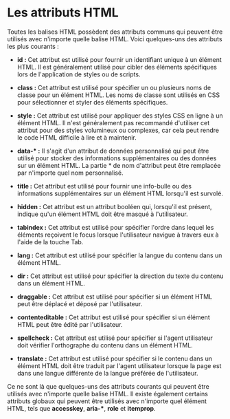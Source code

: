 # Les attributs HTML

Toutes les balises HTML possèdent des attributs communs qui peuvent être utilisés avec n'importe quelle balise HTML. Voici quelques-uns des attributs les plus courants :

- **id :** Cet attribut est utilisé pour fournir un identifiant unique à un élément HTML. Il est généralement utilisé pour cibler des éléments spécifiques lors de l'application de styles ou de scripts.

- **class :** Cet attribut est utilisé pour spécifier un ou plusieurs noms de classe pour un élément HTML. Les noms de classe sont utilisés en CSS pour sélectionner et styler des éléments spécifiques.

- **style :** Cet attribut est utilisé pour appliquer des styles CSS en ligne à un élément HTML. Il n'est généralement pas recommandé d'utiliser cet attribut pour des styles volumineux ou complexes, car cela peut rendre le code HTML difficile à lire et à maintenir.

- **data-\* :** Il s'agit d'un attribut de données personnalisé qui peut être utilisé pour stocker des informations supplémentaires ou des données sur un élément HTML. La partie \* de nom d'attribut peut être remplacée par n'importe quel nom personnalisé.

- **title :** Cet attribut est utilisé pour fournir une info-bulle ou des informations supplémentaires sur un élément HTML lorsqu'il est survolé.

- **hidden :** Cet attribut est un attribut booléen qui, lorsqu'il est présent, indique qu'un élément HTML doit être masqué à l'utilisateur.

- **tabindex :** Cet attribut est utilisé pour spécifier l'ordre dans lequel les éléments reçoivent le focus lorsque l'utilisateur navigue à travers eux à l'aide de la touche Tab.

- **lang :** Cet attribut est utilisé pour spécifier la langue du contenu dans un élément HTML.

- **dir :** Cet attribut est utilisé pour spécifier la direction du texte du contenu dans un élément HTML.

- **draggable :** Cet attribut est utilisé pour spécifier si un élément HTML peut être déplacé et déposé par l'utilisateur.

- **contenteditable :** Cet attribut est utilisé pour spécifier si un élément HTML peut être édité par l'utilisateur.

- **spellcheck :** Cet attribut est utilisé pour spécifier si l'agent utilisateur doit vérifier l'orthographe du contenu dans un élément HTML.

- **translate :** Cet attribut est utilisé pour spécifier si le contenu dans un élément HTML doit être traduit par l'agent utilisateur lorsque la page est dans une langue différente de la langue préférée de l'utilisateur.

Ce ne sont là que quelques-uns des attributs courants qui peuvent être utilisés avec n'importe quelle balise HTML. Il existe également certains attributs globaux qui peuvent être utilisés avec n'importe quel élément HTML, tels que **accesskey**, **aria-\***, **role** et **itemprop**.
